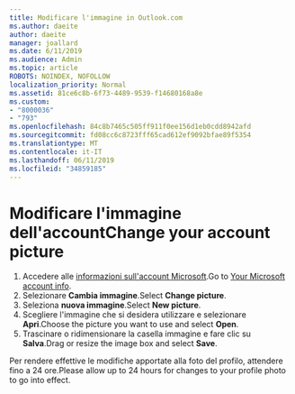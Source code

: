 ```yaml
---
title: Modificare l'immagine in Outlook.com
ms.author: daeite
author: daeite
manager: joallard
ms.date: 6/11/2019
ms.audience: Admin
ms.topic: article
ROBOTS: NOINDEX, NOFOLLOW
localization_priority: Normal
ms.assetid: 81ce6c8b-6f73-4489-9539-f14680168a8e
ms.custom:
- "8000036"
- "793"
ms.openlocfilehash: 84c8b7465c505ff911f0ee156d1eb0cdd8942afd
ms.sourcegitcommit: fd08cc6c8723fff65cad612ef9092bfae89f5354
ms.translationtype: MT
ms.contentlocale: it-IT
ms.lasthandoff: 06/11/2019
ms.locfileid: "34859185"
---
```

# <a name="change-your-account-picture"></a><span data-ttu-id="2d7b1-102">Modificare l'immagine dell'account</span><span class="sxs-lookup"><span data-stu-id="2d7b1-102">Change your account picture</span></span>

1. <span data-ttu-id="2d7b1-103">Accedere alle [informazioni sull'account Microsoft](https://go.microsoft.com/fwlink/p/?linkid=860841).</span><span class="sxs-lookup"><span data-stu-id="2d7b1-103">Go to [Your Microsoft account info](https://go.microsoft.com/fwlink/p/?linkid=860841).</span></span>
2. <span data-ttu-id="2d7b1-104">Selezionare **Cambia immagine**.</span><span class="sxs-lookup"><span data-stu-id="2d7b1-104">Select **Change picture**.</span></span>
3. <span data-ttu-id="2d7b1-105">Seleziona **nuova immagine**.</span><span class="sxs-lookup"><span data-stu-id="2d7b1-105">Select **New picture**.</span></span>
4. <span data-ttu-id="2d7b1-106">Scegliere l'immagine che si desidera utilizzare e selezionare **Apri**.</span><span class="sxs-lookup"><span data-stu-id="2d7b1-106">Choose the picture you want to use and select **Open**.</span></span>
5. <span data-ttu-id="2d7b1-107">Trascinare o ridimensionare la casella immagine e fare clic su **Salva**.</span><span class="sxs-lookup"><span data-stu-id="2d7b1-107">Drag or resize the image box and select **Save**.</span></span>

<span data-ttu-id="2d7b1-108">Per rendere effettive le modifiche apportate alla foto del profilo, attendere fino a 24 ore.</span><span class="sxs-lookup"><span data-stu-id="2d7b1-108">Please allow up to 24 hours for changes to your profile photo to go into effect.</span></span>
